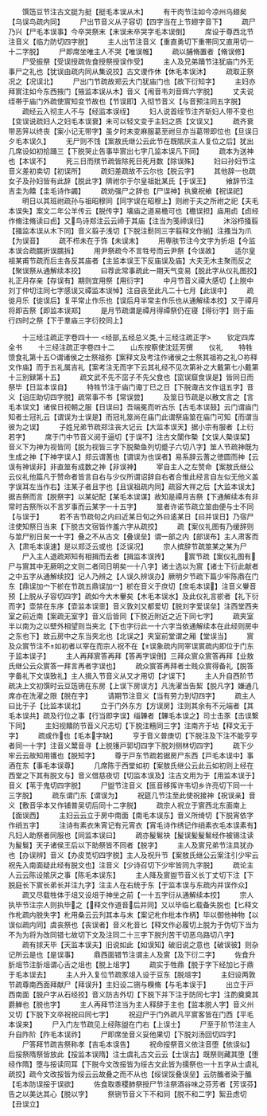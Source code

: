<!-- { "loadSidebar": true } -->
　　馔笾豆节注古文脡为挺【挺毛本误从木】
　　有干肉节注如今凉州乌翅矣【乌误鸟疏内同】
　　尸出节音义从子容切【四字当在上节翅字音下】
　　疏尸乃兴【尸毛本误事】今卒哭祭末【末误未卒哭字毛本误倒】
　　席设于尊西北节注音义【临力防切四字脱】
　　主人出节注音义【重直勇切下重帯同又直用切一十二字脱】
　　尸即席坐唯主人不哭【唯误帷】
　　疏以脯脩置者【脩误修】
　　尸受振祭【受误授疏佐食授祭授误作受】
　　主人及兄弟踊节注犹庙门外无事尸之礼也【犹误由疏内同从集说挍】古文谡作休【休毛本误沐】
　　疏取正祭况之【况误北】
　　尸出门节疏故郑云大门犹庙门也【故下衍知字】
　　主妇亦拜賔注如今东西掖门【掖监本误从木】音义【闱音韦刘音辉六字脱】
　　丈夫说绖帯于庙门外疏使賔知变节故也【节误即】入彻节音义【与音预注同五字脱】
　　疏经云入彻主人不与【经监本误绖】
　　妇人说首绖节注齐斩妇人带不变也【变误说疏妇人之妇毛本误衰】未可以轻文变于主妇之质【文误又】
　　疏齐衰带恶笄以终丧【案小记无带字】虽夕时未变麻服葛至祔旦亦当葛带即位也【旦误日夕毛本误久】
　　无尸则不饯【案敖氏继公云此节在既隂厌主人复位之后】犹出几席设如初拾踊三【下脱哭止告事毕賔出七字几监本误凡下同】
　　疏本为送神也【本误不】
　　死三日而殡节疏皆除死日死月数【除误殊】
　　妇曰孙妇节注音义差初卖切【初误所】
　　疏妇差疏故不云尔也【脱云字】
　　其他辞一也疏女子及孙妇皆有此辞【脱此字】隮祔尔于尔皇祖妣某氏【于误王】
　　飨辞节注吉圭为饎【圭毛诗作蠲】
　　疏劝强尸之辞也【尸误神】执奠祝飨【祝误祀】
　　明日以其班祔疏孙与祖昭穆同【同字误在昭穆上】则祔于夫之所祔之祀【夫毛本误失】案文二年公羊传云【脱传字】壊庙之道易檐可也【檐误担】庙用卣【卣经作脩注脩读曰卣】又鸟诗郑注云云禘于其庙【注当为笺禘误归】
　　沐浴栉掻翦【掻监本误从木下同】音义翦子浅切【下脱注鬋同三字翦释文作揃】注搔当为爪【为误音】
　　疏不栉未在于饰【未误末】
　　用専肤节注今文字为折俎【今监本误合疏臑折误臑拆】
　　用尹祭疏今不言牲号而云尹祭【今误故】
　　适尔皇祖某甫节疏而后主各反其庙者【主监本误王下反庙误及庙】大夫无木主聚而反之【聚误祭从通解续本挍】
　　曰荐此常事疏此一期天气变易【脱此字从仪礼图挍】礼正月存亲【存误有】期则宜用祭【用衍字】
　　中月节音义禫大感切【上脱中刘丁仲切注同七字感误又禫监本误悼】注自丧至此凡二十七月【此误中】
　　疏徙月乐【徙误后】复平常止作乐也【误后月半常主作乐也从通解续本挍】又于禫月将即吉祭【即监本误郑】
　　是月节疏谓是禫月得禫祭仍在寝【得衍字】则于庙行四时之祭【下于羣庙三字衍挍同上】

　　十三经注疏正字卷四十一
<经部,五经总义类,十三经注疏正字>
　　钦定四库全书
　　十三经注疏正字卷四十二
　　山东按察使沈廷芳撰
　　仪礼
　　特牲馈食礼第十五○谓诸侯之士祭祖弥【案释文及考注作诸侯之士祭其祖祢之礼○祢释文作庙】而于五礼属吉礼【案考注无而字下云其礼经不见次第补之大戴第七小戴第十三别録第十五】
　　疏文武不先不窋子不先父食也【窋误窟食误是】皆同日而祭毕【日监本误自】
　　特牲节注于庙门诹丁巳之日【下脱诹古文作诅五字】音义【诅庄助切四字脱】疏常事不书【常误尝】
　　及筮日节疏是以散文言之【言毛本误文】诸侯日视朝之服【日误曰】吾端冕而听古乐【古毛本误鼓】云门谓庙门知者士冠礼云【谓误为士误是】而冠礼筮尚在庙门此谓祭庙筮在庙门可知【而谓当彼为之误】
　　子姓兄弟节疏郑注丧大记云【大监本误天】据小宗有服者【上衍若字】
　　席于门中节音义阅于逼切【于误不】注古文闑作槷【文误人槷误栔】音义下为神为视皆同【脱为视皆三字下脱槷鱼列切蹙子六切八字】筮人节疏神既为生成之神【下神字误人】郑云谓蓍也【谓误为也误者】易系辞云蓍之徳圆而神【云误有神误非】非直筮有成数之神【非误神】
　　宰自主人之左赞命【案敖氏继公云仪礼他篇凡于赞命者皆言自右与少仪所谓诏辞自右者合惟此经言自左似无他义盖字误耳左当作右】注某子者且字也【且误祖疏内同】疏容大祥之后【大监本误太】据吉祭而言【脱祭字】以某妃配【某毛本误谋】故知是禫月吉祭【下通解续本有非常时吉祭所以不言岁事而云某字一十五字】
　　筮者许诺节疏立筮由便与士不同【与误于】
　　若不吉节疏旬之内曰近某日旬之外曰逺某日【曰并误日】乃宿尸注使知祭日当来【下脱古文宿皆作羞六字从疏挍】
　　疏【案仪礼图有乃缓辞则与筮尸别日矣一十字】叠之不从古文【叠误垒】谓一部之内【部误布】主人肃客而入【肃毛本误速】是以郑泛云或也【泛误况】
　　宗人摈辞节疏筮某之某为尸
　　尸入主人退疏郑知有相揖而去者【揖监本误抟】
　　賔节疏【案仪礼图有尸与賔其中无厥明之文则二者同日明矣一十八字】诸士选以为賔【诸士下衍此献者之中五字从通解续挍】记人乃辨之【人误久辨误办】厥明夕节疏下篇少牢陈鼎在门东【鼎误加宀下棜在节疏五鼎误加冖】棜在音义于庶切【庶毛本误】注音义轝音预【上脱从子容切四字】疏如今大木轝矣【木毛本误水】及此仪礼言棜者【礼下衍而字】壶禁在东序【壶监本误壸】音义敦刘又都爱切【脱刘字爱误垒】注西堂西夹室之前近南【案疏无室字】音义后皆同【下脱近附近之近下同七字】
　　疏夹室半以南为之以壁外相望则当夹北【下也字衍此一十六字当依通解续本在此经则房中之东也下】故云房中之东当夹北也【北误之】夹室前堂谓之厢【堂误当】
　　賔及众賔节注不如初者以宰在而宗人祝不在【误象疏内同宰误賔疏内即位于门东于监本误子】
　　主人再拜賔答再拜【答再字误倒】三拜众賔众賔答再拜【业敖氏继公云众賔答一拜言再者字误也】
　　疏众賔答再拜者士贱众賔得备礼【脱答字备礼下文误致礼】主人揖入节音义从又才用切【才误下】
　　主人升自西阶节疏决上文初馔时云豆笾铏在东房【上误下房误方】凡洗濯当告絜【脱凡字】嫌通几席亦在洗濯之限【脱在字】
　　请期节注音义【当有劳力到切四字】
　　疏主人曰比于子【比监本误北】
　　立于门外东方【方误房】注则其余有不元端者【其毛本误共】疏及行位之事【行当即字误】缁韠者【韠毛本误之】司士击豕【击误繋下同】
　　主妇视饎防节音义尺志切【下脱注糦同三字】注南齐于坫【释文无于字】
　　疏或作也【毛本字缺】
　　亨于音义普庚切【下脱注及下注不能亨亨者同一十字】注音义鬵音寻【上脱镬戸郭切四字下脱刘侧林切四字】
　　疏下少牢云云故知用镬也【脱知字】
　　尊于戸东节疏若据房尸东西【戸毛本误中】事酒在东【事毛本误尊】
　　几席陈于西堂如初【案敖氏继公云此云如初则上经在西堂之下其有脱文与】音义借慈夜切【切监本误及】注古文用为于【用监本误于】音义【苇于鬼切四字脱】
　　尸盥节注音义【匜音移挥许韦切乡许亮切下同一十三字脱】
　　疏东谓门东【谓误为】
　　祝筵几节注至此使祝接神【祝误亲】音义【敷音孚本又作铺普吴切后同十二字脱】
　　疏宗人祝立于賔西北东面南上【面误西】
　　主妇云云立于房中南面【南毛本误东】音义所绮切【下脱宵依字作绡五字】
　　注诗有素衣朱宵记有元宵衣【宵毛诗作绣记作绡素衣毛本误素有】凡妇人助祭者同服也【同监本误曰】
　　疏亦髲鬄袂【髲误髪髲鬄经作被锡注读为髲鬄】天子诸侯王后以下助祭皆不同者【脱字】
　　主人及賔兄弟节注具犹办也【办误辨】音义【办皮苋切四字脱】主人及祝升节【案敖氏继公云案注引少牢云祝先入南面疑此经有脱文也】注音义【少诗召切下少牢皆同九字脱】
　　疏论主人云云陈设隂厌之事【陈毛本误东】
　　主人降及賔盥节音义长丁丈切下注【下脱庭长下賔长弟长并注九字】注主人在右统于东【于监本误与东疏内并误作众】
　　疏又尽载牲体于俎又设俎于神坐之前【一十五字衍从通解续本挍】
　　宗人执毕节注宗人则执毕之【释文作道音后并同】又以毕临匕载备失脱也【匕释文作朼疏内脱失字】朼用桑云云刋其本与末【案记朼作枇本作柄】毕以御他神物【以误似疏内同】虞丧祭也【丧误者】音义朼音匕【释文作必履切上脱为于伪切下当为不为为将为改同错七故切下文及注同二十三字下脱刋苦干切恶乌路切八字】
　　疏有捄天毕【天监本误夫】旧说如此【如误知】破旧说之意也【破误彼】则杂记所云是也【是误事】
　　鼎西面错节注谓主人及賔【及下衍二字】
　　佐食升肵俎节注肵俎谓心舌之俎也【脱上俎字】
　　疏实于牲鼎【脱于字下经加匕于鼎于毛本误去】
　　主人升入复位节疏豕俎入设于豆东【脱俎字】
　　主妇设两敦节疏尊南西面拜献尸【拜误升】主妇设二铏与糗脩【与毛本误于】
　　出立于戸西南面【脱户字从石经挍】音义防古外切【下脱下并下注于防同七字】注酌奠奠其爵觯也【脱也字】
　　主人再拜节注当为主人释辞于主也【监本脱人字】音义州又切【下脱下文卒祝祝曰同七字】
　　祝迎尸于门外疏凡平賔客皆在门西【平毛本误来】
　　尸入门左节疏见上经陈盥在门右【上误士】
　　尸至于阶节注主人升自阼阶【阼毛本误祚】
　　尸即席坐音义妥他果切【下脱刘汤回切四字】
　　尸答拜节疏吉祭称孝【吉毛本误告】
　　祝命挼祭音义依注音堕【依误似】后挼祭隋祭皆放此【挼监本误隋】注士虞礼古文云云【士误古】既祭则藏其堕【堕经作隋】堕与挼读同耳【下脱今文改挼皆为绥古文此皆为擩祭也一十五字从士虞礼疏挍】疏今文改挼皆为绥云云故叠之而不从也【绥误馁叠误垒】云防醢者染于醢【毛本防误挼于误欲】
　　佐食取黍稷肺祭授尸节注祭酒谷味之芬芳者【芳误芬】告之以美达其心【脱以字】
　　祭铏节音义下不和同【脱不和二字】絮丑虑切【丑误立】
